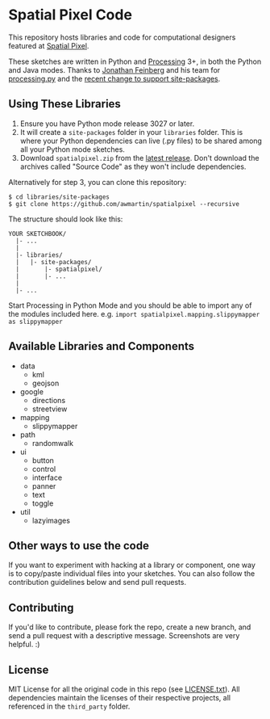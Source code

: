 # Spatial Pixel Code

This repository hosts libraries and code for computational designers featured at [Spatial Pixel](http://spatialpixel.com).

These sketches are written in Python and [Processing](http://processing.org) 3+, in both the Python and Java modes. Thanks to [Jonathan Feinberg](http://mrfeinberg.com) and his team for [processing.py](http://py.processing.org) and the [recent change to support site-packages](https://github.com/jdf/processing.py/commit/c8362cad7c1f565ea598b6b9d5f38d9ed3f8d45d).

## Using These Libraries

1. Ensure you have Python mode release 3027 or later.
2. It will create a `site-packages` folder in your `libraries` folder. This is where your Python dependencies can live (.py files) to be shared among all your Python mode sketches.
3. Download `spatialpixel.zip` from the [latest release](https://github.com/awmartin/spatialpixel/releases). Don't download the archives called "Source Code" as they won't include dependencies.

Alternatively for step 3, you can clone this repository:

    $ cd libraries/site-packages
    $ git clone https://github.com/awmartin/spatialpixel --recursive

The structure should look like this:

    YOUR SKETCHBOOK/
      |- ...
      |
      |- libraries/
      |   |- site-packages/
      |       |- spatialpixel/
      |       |- ...
      |
      |- ...

Start Processing in Python Mode and you should be able to import any of the modules included here. e.g. `import spatialpixel.mapping.slippymapper as slippymapper`

## Available Libraries and Components

- data
  - kml
  - geojson
- google
  - directions
  - streetview
- mapping
  - slippymapper
- path
  - randomwalk
- ui
  - button
  - control
  - interface
  - panner
  - text
  - toggle
- util
  - lazyimages

## Other ways to use the code

If you want to experiment with hacking at a library or component, one way is to copy/paste individual files into your sketches. You can also follow the contribution guidelines below and send pull requests.

## Contributing

If you'd like to contribute, please fork the repo, create a new branch, and send a pull request with a descriptive message. Screenshots are very helpful. :)

## License

MIT License for all the original code in this repo (see [LICENSE.txt](LICENSE.txt)). All dependencies maintain the licenses of their respective projects, all referenced in the `third_party` folder.

